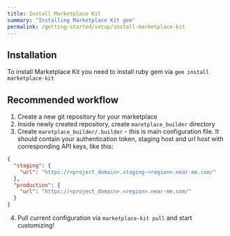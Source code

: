 ```yaml
---
title: Install Marketplace Kit
summary: "Installing Marketplace Kit gem"
permalink: /getting-started/setup/install-marketplace-kit
---
```

## Installation

To install Marketplace Kit you need to install ruby gem via `gem install marketplace-kit`

## Recommended workflow
1. Create a new git repository for your marketplace
2. Inside newly created repository, create `maretplace_builder` directory
3. Create `maretplace_builder/.builder` - this is main configuration file. It should contain your authentication token, staging host and url host with corresponding API keys, like this:

```json
{
  "staging": {
    "url": "https://<project_domain>.staging-<region>.near-me.com/"
  },
  "production": {
    "url": "https://<project_domain>.<region>.near-me.com/"
  }
}
```
4. Pull current configuration via `marketplace-kit pull` and start customizing!



